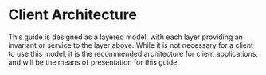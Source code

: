 # Client Architecture

This guide is designed as a layered model, with each layer providing an invariant or service to the layer above. While it is not necessary for a client to use this model, it is the recommended architecture for client applications, and will be the means of presentation for this guide.

